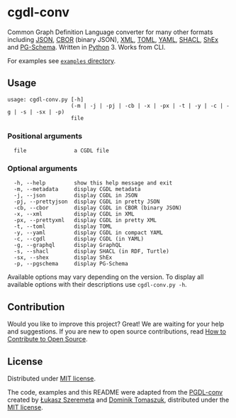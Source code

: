 # cgdl-conv

Common Graph Definition Language converter for many other formats
including [JSON](https://www.json.org/), [CBOR](http://cbor.io/) (binary
JSON), [XML](https://www.w3.org/XML/), [TOML](https://github.com/toml-lang/), [YAML](https://yaml.org/), [SHACL](https://www.w3.org/TR/shacl/), [ShEx](https://shex.io/shex-primer/)
and [PG-Schema](https://dl.acm.org/doi/abs/10.1145/3589778). Written in [Python](https://www.python.org/) 3. Works from
CLI.

For examples see [`examples` directory](https://github.com/lszeremeta/cgdl-conv/blob/main/examples).

## Usage

```shell
usage: cgdl-conv.py [-h]
                    (-m | -j | -pj | -cb | -x | -px | -t | -y | -c | -g | -s | -sx | -p)
                    file
```

### Positional arguments

```shell
  file               a CGDL file
```

### Optional arguments

```shell
  -h, --help         show this help message and exit
  -m, --metadata     display CGDL metadata
  -j, --json         display CGDL in JSON
  -pj, --prettyjson  display CGDL in pretty JSON
  -cb, --cbor        display CGDL in CBOR (binary JSON)
  -x, --xml          display CGDL in XML
  -px, --prettyxml   display CGDL in pretty XML
  -t, --toml         display TOML
  -y, --yaml         display CGDL in compact YAML
  -c, --cgdl         display CGDL (in YAML)
  -g, --graphql      display GraphQL
  -s, --shacl        display SHACL (in RDF, Turtle)
  -sx, --shex        display ShEx
  -p, --pgschema     display PG-Schema
```

Available options may vary depending on the version. To display all available options with their descriptions
use ``cgdl-conv.py -h``.

## Contribution

Would you like to improve this project? Great! We are waiting for your help and suggestions. If you are new to open
source contributions, read [How to Contribute to Open Source](https://opensource.guide/how-to-contribute/).

## License

Distributed under [MIT license](https://github.com/lszeremeta/cgdl-conv/blob/main/LICENSE).

The code, examples and this README were adapted from the [PGDL-conv](https://github.com/domel/PGDL-conv) created
by [Łukasz Szeremeta](https://github.com/lszeremeta) and [Dominik Tomaszuk](https://github.com/domel), distributed under
the [MIT license](https://github.com/domel/PGDL-conv/blob/master/LICENSE).
